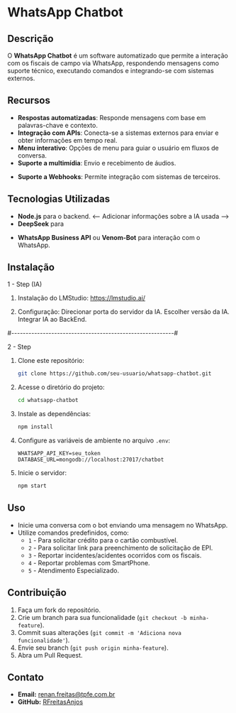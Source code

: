 # WhatsApp Chatbot

## Descrição

O **WhatsApp Chatbot** é um software automatizado que permite a interação com os fiscais de campo via WhatsApp, respondendo mensagens como suporte técnico, executando comandos e integrando-se com sistemas externos.

## Recursos

- **Respostas automatizadas**: Responde mensagens com base em palavras-chave e contexto.
- **Integração com APIs**: Conecta-se a sistemas externos para enviar e obter informações em tempo real.
- **Menu interativo**: Opções de menu para guiar o usuário em fluxos de conversa.
- **Suporte a multimídia**: Envio e recebimento de áudios.
<!-- **Registro de interações**: Armazena histórico de conversas para análise posterior.-->
- **Suporte a Webhooks**: Permite integração com sistemas de terceiros.

## Tecnologias Utilizadas

- **Node.js** para o backend.
<-- Adicionar informações sobre a IA usada -->
- **DeepSeek** para 
<!-- - **MongoDB** para armazenamento de dados. -->
- **WhatsApp Business API** ou **Venom-Bot** para interação com o WhatsApp.

## Instalação 
1 - Step (IA)

1. Instalação do LMStudio:
   https://lmstudio.ai/

2. Configuração:
   Direcionar porta do servidor da IA.
   Escolher versão da IA.
   Integrar IA ao BackEnd. 

#---------------------------------------------------------#

2 - Step

1. Clone este repositório:
   ```bash
   git clone https://github.com/seu-usuario/whatsapp-chatbot.git
   ```
2. Acesse o diretório do projeto:
   ```bash
   cd whatsapp-chatbot
   ```
3. Instale as dependências:
   ```bash
   npm install
   ```
4. Configure as variáveis de ambiente no arquivo `.env`:
   ```env
   WHATSAPP_API_KEY=seu_token
   DATABASE_URL=mongodb://localhost:27017/chatbot
   ```
5. Inicie o servidor:
   ```bash
   npm start
   ```

## Uso

- Inicie uma conversa com o bot enviando uma mensagem no WhatsApp.
- Utilize comandos predefinidos, como:
  - `1` - Para solicitar crédito para o cartão combustível.
  - `2` - Para solicitar link para preenchimento de solicitação de EPI.
  - `3` - Reportar incidentes/acidentes ocorridos com os fiscais.
  - `4` - Reportar problemas com SmartPhone.
  - `5` - Atendimento Especializado.

## Contribuição

1. Faça um fork do repositório.
2. Crie um branch para sua funcionalidade (`git checkout -b minha-feature`).
3. Commit suas alterações (`git commit -m 'Adiciona nova funcionalidade'`).
4. Envie seu branch (`git push origin minha-feature`).
5. Abra um Pull Request.

## Contato

- **Email:** [renan.freitas@tpfe.com.br](mailto\:contato@exemplo.com)
- **GitHub:** [RFreitasAnjos](https://github.com/RFreitasAnjos)
